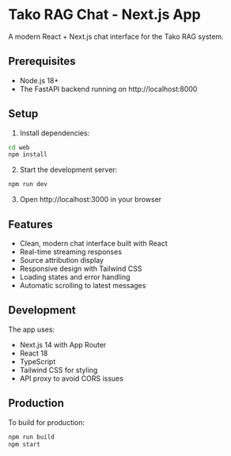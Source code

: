 # Tako RAG Chat - Next.js App

A modern React + Next.js chat interface for the Tako RAG system.

## Prerequisites

- Node.js 18+ 
- The FastAPI backend running on http://localhost:8000

## Setup

1. Install dependencies:
```bash
cd web
npm install
```

2. Start the development server:
```bash
npm run dev
```

3. Open http://localhost:3000 in your browser

## Features

- Clean, modern chat interface built with React
- Real-time streaming responses
- Source attribution display
- Responsive design with Tailwind CSS
- Loading states and error handling
- Automatic scrolling to latest messages

## Development

The app uses:
- Next.js 14 with App Router
- React 18
- TypeScript
- Tailwind CSS for styling
- API proxy to avoid CORS issues

## Production

To build for production:
```bash
npm run build
npm start
```
